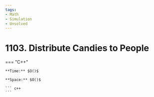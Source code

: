 ```yaml
---
tags:
- Math
- Simulation
- Unsolved
---
```



# 1103. Distribute Candies to People

=== "C++"

    **Time:** $O()$

    **Space:** $O()$

    ``` c++
    ```
